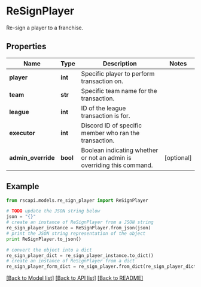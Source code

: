 # ReSignPlayer

Re-sign a player to a franchise.

## Properties
Name | Type | Description | Notes
------------ | ------------- | ------------- | -------------
**player** | **int** | Specific player to perform transaction on. | 
**team** | **str** | Specific team name for the transaction. | 
**league** | **int** | ID of the league transaction is for. | 
**executor** | **int** | Discord ID of specific member who ran the transaction. | 
**admin_override** | **bool** | Boolean indicating whether or not an admin is overriding this command. | [optional] 

## Example

```python
from rscapi.models.re_sign_player import ReSignPlayer

# TODO update the JSON string below
json = "{}"
# create an instance of ReSignPlayer from a JSON string
re_sign_player_instance = ReSignPlayer.from_json(json)
# print the JSON string representation of the object
print ReSignPlayer.to_json()

# convert the object into a dict
re_sign_player_dict = re_sign_player_instance.to_dict()
# create an instance of ReSignPlayer from a dict
re_sign_player_form_dict = re_sign_player.from_dict(re_sign_player_dict)
```
[[Back to Model list]](../README.md#documentation-for-models) [[Back to API list]](../README.md#documentation-for-api-endpoints) [[Back to README]](../README.md)


